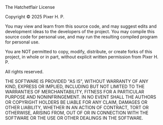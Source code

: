 The Hatchetflair License

Copyright © 2025 Pixer H. P.

You may view and learn from this source code, and may suggest edits and development ideas to the developers of the project. 
You may compile this source code for personal use, and may run the resulting compiled program for personal use.

You are NOT permitted to copy, modify, distribute, or create forks of this project, in whole or in part, without explicit written permission from Pixer H. P.

All rights reserved.

THE SOFTWARE IS PROVIDED "AS IS", WITHOUT WARRANTY OF ANY KIND, EXPRESS OR IMPLIED, INCLUDING BUT NOT LIMITED TO THE WARRANTIES OF MERCHANTABILITY, FITNESS FOR A PARTICULAR PURPOSE AND NONINFRINGEMENT. IN NO EVENT SHALL THE AUTHORS OR COPYRIGHT HOLDERS BE LIABLE FOR ANY CLAIM, DAMAGES OR OTHER LIABILITY, WHETHER IN AN ACTION OF CONTRACT, TORT OR OTHERWISE, ARISING FROM, OUT OF OR IN CONNECTION WITH THE SOFTWARE OR THE USE OR OTHER DEALINGS IN THE SOFTWARE.
